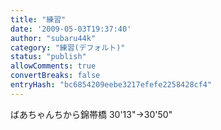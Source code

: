 ```yaml
---
title: "練習"
date: '2009-05-03T19:37:40'
author: "subaru44k"
category: "練習(デフォルト)"
status: "publish"
allowComments: true
convertBreaks: false
entryHash: "bc6854209eebe3217efefe2258428cf4"
---
```

ばあちゃんちから錦帯橋
30'13"→30'50"
